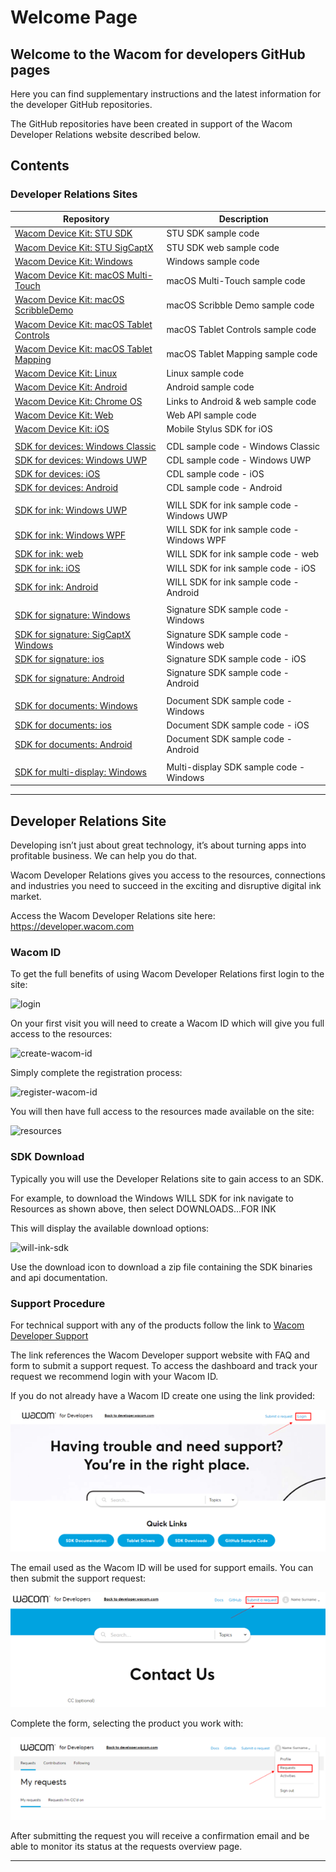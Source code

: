 # Welcome Page

## Welcome to the Wacom for developers GitHub pages
 
Here you can find supplementary instructions and the latest information for the developer GitHub repositories.

The GitHub repositories have been created in support of the Wacom Developer Relations website described below.

## Contents

### Developer Relations Sites

| Repository  | Description |
| ----------  | ----------- |
| [Wacom Device Kit: STU SDK](https://github.com/Wacom-Developer/stu-sdk-samples)                                   | STU SDK sample code |
| [Wacom Device Kit: STU SigCaptX](https://github.com/Wacom-Developer/stu-sdk-sigcaptx-samples)                     | STU SDK web sample code |
| [Wacom Device Kit: Windows](https://github.com/Wacom-Developer/wacom-device-kit-windows)							| Windows sample code	|
| [Wacom Device Kit: macOS Multi-Touch](https://github.com/Wacom-Developer/wacom-device-kit-macos-multi-touch)		| macOS Multi-Touch sample code|
| [Wacom Device Kit: macOS ScribbleDemo](https://github.com/Wacom-Developer/wacom-device-kit-macos-scribble-demo)	| macOS Scribble Demo sample code|
| [Wacom Device Kit: macOS Tablet Controls](https://github.com/Wacom-Developer/wacom-device-kit-macos-tablet-controls)| macOS Tablet Controls sample code|
| [Wacom Device Kit: macOS Tablet Mapping](https://github.com/Wacom-Developer/wacom-device-kit-macos-tablet-mapping)| macOS Tablet Mapping sample code|
| [Wacom Device Kit: Linux](https://github.com/Wacom-Developer/wacom-device-kit-linux)								| Linux sample code		|
| [Wacom Device Kit: Android](https://github.com/Wacom-Developer/wacom-device-kit-android)							| Android sample code	|
| [Wacom Device Kit: Chrome OS](https://github.com/Wacom-Developer/wacom-device-kit-chromeOS)						| Links to Android & web sample code|
| [Wacom Device Kit: Web](https://github.com/Wacom-Developer/wacom-device-kit-web)									| Web API sample code		|		
| [Wacom Device Kit: iOS](https://github.com/Wacom-Developer/wacom-device-kit-ios)               		  			| Mobile Stylus SDK for iOS |
|||
| [SDK for devices: Windows Classic](https://github.com/Wacom-Developer/sdk-for-devices-win-classic)                | CDL sample code - Windows Classic |
| [SDK for devices: Windows UWP](	https://github.com/Wacom-Developer/sdk-for-devices-uwp)                           | CDL sample code - Windows UWP |
| [SDK for devices: iOS](https://github.com/Wacom-Developer/sdk-for-devices-ios)                                    | CDL sample code - iOS |
| [SDK for devices: Android](https://github.com/Wacom-Developer/sdk-for-devices-android)                            | CDL sample code - Android |
|||
| [SDK for ink: Windows UWP](https://github.com/Wacom-Developer/sdk-for-ink-uwp)                                    | WILL SDK for ink sample code - Windows UWP |
| [SDK for ink: Windows WPF](https://github.com/Wacom-Developer/sdk-for-ink-wpf)                                    | WILL SDK for ink sample code - Windows WPF |
| [SDK for ink: web](https://github.com/Wacom-Developer/sdk-for-ink-web)                                            | WILL SDK for ink sample code - web |
| [SDK for ink: iOS](https://github.com/Wacom-Developer/sdk-for-ink-ios)                                            | WILL SDK for ink sample code - iOS |
| [SDK for ink: Android](https://github.com/Wacom-Developer/sdk-for-ink-android)                                    | WILL SDK for ink sample code - Android |
|||
| [SDK for signature: Windows](https://github.com/Wacom-Developer/sdk-for-signature-windows)                        | Signature SDK sample code - Windows |
| [SDK for signature: SigCaptX Windows](https://github.com/Wacom-Developer/sdk-for-signature-sigcaptx-windows)      | Signature SDK sample code - Windows web |
| [SDK for signature: ios](https://github.com/Wacom-Developer/sdk-for-signature-ios)                                | Signature SDK sample code - iOS |
| [SDK for signature: Android](https://github.com/Wacom-Developer/sdk-for-signature-android)                        | Signature SDK sample code - Android |
|||
| [SDK for documents: Windows](https://github.com/Wacom-Developer/sdk-for-documents-win)                            | Document SDK sample code - Windows |
| [SDK for documents: ios](https://github.com/Wacom-Developer/sdk-for-documents-ios)                                | Document SDK sample code - iOS |
| [SDK for documents: Android](	https://github.com/Wacom-Developer/sdk-for-documents-android)                       | Document SDK sample code - Android |
|||
| [SDK for multi-display: Windows](https://github.com/Wacom-Developer/sdk-for-multi-display)                        | Multi-display SDK sample code - Windows |


---


## Developer Relations Site

Developing isn’t just about great technology, it’s about turning apps into profitable business. We can help you do that.

Wacom Developer Relations gives you access to the resources, connections and industries you need to succeed in the exciting and disruptive digital ink market. 

Access the Wacom Developer Relations site here: https://developer.wacom.com

### Wacom ID

To get the full benefits of using Wacom Developer Relations first login to the site:

![login](media/login.jpg)

On your first visit you will need to create a Wacom ID which will give you full access to the resources:

![create-wacom-id](media/create-wacom-id.jpg)

Simply complete the registration process:

![register-wacom-id](media/register-wacom-id.jpg)

You will then have full access to the resources made available on the site:

![resources](media/resources.jpg)

### SDK Download

Typically you will use the Developer Relations site to gain access to an SDK.

For example, to download the Windows WILL SDK for ink navigate to Resources as shown above, then select DOWNLOADS...FOR INK

This will display the available download options:


![will-ink-sdk](media/will-ink-sdk.png)

Use the download icon to download a zip file containing the SDK binaries and api documentation.


### Support Procedure

For technical support with any of the products follow the link to [Wacom Developer Support](https://developer-support.wacom.com/z)

The link references the Wacom Developer support website with FAQ and form to submit a support request. To access the dashboard and track your request we recommend login with your Wacom ID.

If you do not already have a Wacom ID create one using the link provided:

![Wacom-ID](media/Wacom-ID.png)

The email used as the Wacom ID will be used for support emails. You can then submit the support request:

![Support](media/Support.png)

Complete the form, selecting the product you work with:
 
![Product](media/Product.png)

After submitting the request you will receive a confirmation email and be able to monitor its status at the requests overview page.

---
